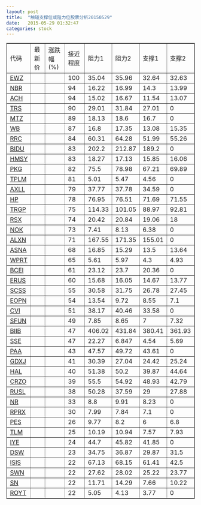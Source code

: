 ```yaml
---
layout: post
title:  "触碰支撑位或阻力位股票分析20150529"
date:   2015-05-29 01:32:47
categories: stock
---
```

<script type="text/javascript">
var stockList = []
stockList.push('gb_ewz');
stockList.push('gb_nbr');
stockList.push('gb_ach');
stockList.push('gb_trs');
stockList.push('gb_mtz');
stockList.push('gb_wb');
stockList.push('gb_rrc');
stockList.push('gb_bidu');
stockList.push('gb_hmsy');
stockList.push('gb_pkg');
stockList.push('gb_tplm');
stockList.push('gb_axll');
stockList.push('gb_hp');
stockList.push('gb_trgp');
stockList.push('gb_rsx');
stockList.push('gb_nok');
stockList.push('gb_alxn');
stockList.push('gb_asna');
stockList.push('gb_wprt');
stockList.push('gb_bcei');
stockList.push('gb_erus');
stockList.push('gb_scss');
stockList.push('gb_eopn');
stockList.push('gb_cvi');
stockList.push('gb_sfun');
stockList.push('gb_biib');
stockList.push('gb_sse');
stockList.push('gb_paa');
stockList.push('gb_gdxj');
stockList.push('gb_hal');
stockList.push('gb_crzo');
stockList.push('gb_rusl');
stockList.push('gb_nr');
stockList.push('gb_rprx');
stockList.push('gb_pes');
stockList.push('gb_tlm');
stockList.push('gb_iye');
stockList.push('gb_dsw');
stockList.push('gb_isis');
stockList.push('gb_swn');
stockList.push('gb_sn');
stockList.push('gb_royt');
</script>
<table border="1">
 <tr>
 <td>代码</td>
 <td>最新价</td>
 <td>涨跌幅(%)</td>
 <td>接近程度</td>
 <td>阻力1</td>
 <td>阻力2</td>
 <td>支撑1</td>
 <td>支撑2</td>
</tr>
  <tr id="ewz" class="green">
  <td><a href="http://stock.finance.sina.com.cn/usstock/quotes/EWZ.html" target="_blank">EWZ</a></td><td></td><td></td><td>100</td><td>35.04</td><td>35.96</td><td>32.64</td><td>32.63</td></tr>
  <tr id="nbr" class="green">
  <td><a href="http://stock.finance.sina.com.cn/usstock/quotes/NBR.html" target="_blank">NBR</a></td><td></td><td></td><td>94</td><td>16.22</td><td>16.99</td><td>14.3</td><td>13.99</td></tr>
  <tr id="ach" class="red">
  <td><a href="http://stock.finance.sina.com.cn/usstock/quotes/ACH.html" target="_blank">ACH</a></td><td></td><td></td><td>94</td><td>15.02</td><td>16.67</td><td>11.54</td><td>13.07</td></tr>
  <tr id="trs" class="red">
  <td><a href="http://stock.finance.sina.com.cn/usstock/quotes/TRS.html" target="_blank">TRS</a></td><td></td><td></td><td>90</td><td>29.01</td><td>31.84</td><td>27.01</td><td>0</td></tr>
  <tr id="mtz" class="red">
  <td><a href="http://stock.finance.sina.com.cn/usstock/quotes/MTZ.html" target="_blank">MTZ</a></td><td></td><td></td><td>89</td><td>18.13</td><td>18.6</td><td>16.7</td><td>0</td></tr>
  <tr id="wb" class="green">
  <td><a href="http://stock.finance.sina.com.cn/usstock/quotes/WB.html" target="_blank">WB</a></td><td></td><td></td><td>87</td><td>16.8</td><td>17.35</td><td>13.08</td><td>15.35</td></tr>
  <tr id="rrc" class="green">
  <td><a href="http://stock.finance.sina.com.cn/usstock/quotes/RRC.html" target="_blank">RRC</a></td><td></td><td></td><td>84</td><td>60.31</td><td>64.28</td><td>51.99</td><td>55.26</td></tr>
  <tr id="bidu" class="red">
  <td><a href="http://stock.finance.sina.com.cn/usstock/quotes/BIDU.html" target="_blank">BIDU</a></td><td></td><td></td><td>83</td><td>202.2</td><td>212.87</td><td>189.2</td><td>0</td></tr>
  <tr id="hmsy" class="red">
  <td><a href="http://stock.finance.sina.com.cn/usstock/quotes/HMSY.html" target="_blank">HMSY</a></td><td></td><td></td><td>83</td><td>18.27</td><td>17.13</td><td>15.85</td><td>16.06</td></tr>
  <tr id="pkg" class="green">
  <td><a href="http://stock.finance.sina.com.cn/usstock/quotes/PKG.html" target="_blank">PKG</a></td><td></td><td></td><td>82</td><td>75.5</td><td>78.98</td><td>67.21</td><td>69.89</td></tr>
  <tr id="tplm" class="red">
  <td><a href="http://stock.finance.sina.com.cn/usstock/quotes/TPLM.html" target="_blank">TPLM</a></td><td></td><td></td><td>81</td><td>5.01</td><td>5.47</td><td>4.56</td><td>0</td></tr>
  <tr id="axll" class="red">
  <td><a href="http://stock.finance.sina.com.cn/usstock/quotes/AXLL.html" target="_blank">AXLL</a></td><td></td><td></td><td>79</td><td>37.77</td><td>37.78</td><td>34.59</td><td>0</td></tr>
  <tr id="hp" class="green">
  <td><a href="http://stock.finance.sina.com.cn/usstock/quotes/HP.html" target="_blank">HP</a></td><td></td><td></td><td>78</td><td>76.95</td><td>76.51</td><td>71.69</td><td>71.55</td></tr>
  <tr id="trgp" class="green">
  <td><a href="http://stock.finance.sina.com.cn/usstock/quotes/TRGP.html" target="_blank">TRGP</a></td><td></td><td></td><td>75</td><td>114.33</td><td>101.05</td><td>88.97</td><td>92.81</td></tr>
  <tr id="rsx" class="green">
  <td><a href="http://stock.finance.sina.com.cn/usstock/quotes/RSX.html" target="_blank">RSX</a></td><td></td><td></td><td>74</td><td>20.42</td><td>20.84</td><td>19.06</td><td>18</td></tr>
  <tr id="nok" class="red">
  <td><a href="http://stock.finance.sina.com.cn/usstock/quotes/NOK.html" target="_blank">NOK</a></td><td></td><td></td><td>73</td><td>7.41</td><td>8.13</td><td>6.38</td><td>0</td></tr>
  <tr id="alxn" class="red">
  <td><a href="http://stock.finance.sina.com.cn/usstock/quotes/ALXN.html" target="_blank">ALXN</a></td><td></td><td></td><td>71</td><td>167.55</td><td>171.35</td><td>155.01</td><td>0</td></tr>
  <tr id="asna" class="red">
  <td><a href="http://stock.finance.sina.com.cn/usstock/quotes/ASNA.html" target="_blank">ASNA</a></td><td></td><td></td><td>68</td><td>16.85</td><td>15.29</td><td>13.5</td><td>13.64</td></tr>
  <tr id="wprt" class="red">
  <td><a href="http://stock.finance.sina.com.cn/usstock/quotes/WPRT.html" target="_blank">WPRT</a></td><td></td><td></td><td>65</td><td>5.61</td><td>5.97</td><td>4.3</td><td>4.93</td></tr>
  <tr id="bcei" class="green">
  <td><a href="http://stock.finance.sina.com.cn/usstock/quotes/BCEI.html" target="_blank">BCEI</a></td><td></td><td></td><td>61</td><td>23.12</td><td>23.7</td><td>20.36</td><td>0</td></tr>
  <tr id="erus" class="green">
  <td><a href="http://stock.finance.sina.com.cn/usstock/quotes/ERUS.html" target="_blank">ERUS</a></td><td></td><td></td><td>60</td><td>15.68</td><td>16.05</td><td>14.67</td><td>13.77</td></tr>
  <tr id="scss" class="green">
  <td><a href="http://stock.finance.sina.com.cn/usstock/quotes/SCSS.html" target="_blank">SCSS</a></td><td></td><td></td><td>55</td><td>30.58</td><td>31.75</td><td>26.78</td><td>27.45</td></tr>
  <tr id="eopn" class="green">
  <td><a href="http://stock.finance.sina.com.cn/usstock/quotes/EOPN.html" target="_blank">EOPN</a></td><td></td><td></td><td>54</td><td>13.54</td><td>9.72</td><td>8.55</td><td>7.1</td></tr>
  <tr id="cvi" class="green">
  <td><a href="http://stock.finance.sina.com.cn/usstock/quotes/CVI.html" target="_blank">CVI</a></td><td></td><td></td><td>51</td><td>38.17</td><td>40.46</td><td>33.58</td><td>0</td></tr>
  <tr id="sfun" class="red">
  <td><a href="http://stock.finance.sina.com.cn/usstock/quotes/SFUN.html" target="_blank">SFUN</a></td><td></td><td></td><td>49</td><td>7.85</td><td>8.65</td><td>7</td><td>7.32</td></tr>
  <tr id="biib" class="red">
  <td><a href="http://stock.finance.sina.com.cn/usstock/quotes/BIIB.html" target="_blank">BIIB</a></td><td></td><td></td><td>47</td><td>406.02</td><td>431.84</td><td>380.41</td><td>361.93</td></tr>
  <tr id="sse" class="green">
  <td><a href="http://stock.finance.sina.com.cn/usstock/quotes/SSE.html" target="_blank">SSE</a></td><td></td><td></td><td>47</td><td>22.27</td><td>6.847</td><td>4.54</td><td>5.69</td></tr>
  <tr id="paa" class="red">
  <td><a href="http://stock.finance.sina.com.cn/usstock/quotes/PAA.html" target="_blank">PAA</a></td><td></td><td></td><td>43</td><td>47.57</td><td>49.72</td><td>43.61</td><td>0</td></tr>
  <tr id="gdxj" class="green">
  <td><a href="http://stock.finance.sina.com.cn/usstock/quotes/GDXJ.html" target="_blank">GDXJ</a></td><td></td><td></td><td>41</td><td>30.39</td><td>27.04</td><td>24.42</td><td>25.24</td></tr>
  <tr id="hal" class="green">
  <td><a href="http://stock.finance.sina.com.cn/usstock/quotes/HAL.html" target="_blank">HAL</a></td><td></td><td></td><td>40</td><td>51.38</td><td>50.2</td><td>39.87</td><td>44.64</td></tr>
  <tr id="crzo" class="green">
  <td><a href="http://stock.finance.sina.com.cn/usstock/quotes/CRZO.html" target="_blank">CRZO</a></td><td></td><td></td><td>39</td><td>55.5</td><td>54.92</td><td>48.93</td><td>42.79</td></tr>
  <tr id="rusl" class="green">
  <td><a href="http://stock.finance.sina.com.cn/usstock/quotes/RUSL.html" target="_blank">RUSL</a></td><td></td><td></td><td>38</td><td>50.28</td><td>37.59</td><td>29</td><td>27.88</td></tr>
  <tr id="nr" class="red">
  <td><a href="http://stock.finance.sina.com.cn/usstock/quotes/NR.html" target="_blank">NR</a></td><td></td><td></td><td>33</td><td>8.8</td><td>9.91</td><td>8.23</td><td>0</td></tr>
  <tr id="rprx" class="green">
  <td><a href="http://stock.finance.sina.com.cn/usstock/quotes/RPRX.html" target="_blank">RPRX</a></td><td></td><td></td><td>30</td><td>7.99</td><td>7.84</td><td>7.1</td><td>0</td></tr>
  <tr id="pes" class="green">
  <td><a href="http://stock.finance.sina.com.cn/usstock/quotes/PES.html" target="_blank">PES</a></td><td></td><td></td><td>26</td><td>9.77</td><td>8.2</td><td>6</td><td>6.8</td></tr>
  <tr id="tlm" class="green">
  <td><a href="http://stock.finance.sina.com.cn/usstock/quotes/TLM.html" target="_blank">TLM</a></td><td></td><td></td><td>25</td><td>10.19</td><td>10.94</td><td>7.57</td><td>7.93</td></tr>
  <tr id="iye" class="red">
  <td><a href="http://stock.finance.sina.com.cn/usstock/quotes/IYE.html" target="_blank">IYE</a></td><td></td><td></td><td>24</td><td>44.7</td><td>45.82</td><td>41.85</td><td>0</td></tr>
  <tr id="dsw" class="green">
  <td><a href="http://stock.finance.sina.com.cn/usstock/quotes/DSW.html" target="_blank">DSW</a></td><td></td><td></td><td>23</td><td>34.75</td><td>36.87</td><td>29.87</td><td>31.5</td></tr>
  <tr id="isis" class="red">
  <td><a href="http://stock.finance.sina.com.cn/usstock/quotes/ISIS.html" target="_blank">ISIS</a></td><td></td><td></td><td>22</td><td>67.13</td><td>68.15</td><td>61.41</td><td>42.5</td></tr>
  <tr id="swn" class="green">
  <td><a href="http://stock.finance.sina.com.cn/usstock/quotes/SWN.html" target="_blank">SWN</a></td><td></td><td></td><td>22</td><td>27.62</td><td>28.02</td><td>25.22</td><td>23.77</td></tr>
  <tr id="sn" class="green">
  <td><a href="http://stock.finance.sina.com.cn/usstock/quotes/SN.html" target="_blank">SN</a></td><td></td><td></td><td>22</td><td>11.71</td><td>14.29</td><td>7.66</td><td>10.22</td></tr>
  <tr id="royt" class="green">
  <td><a href="http://stock.finance.sina.com.cn/usstock/quotes/ROYT.html" target="_blank">ROYT</a></td><td></td><td></td><td>22</td><td>5.05</td><td>4.13</td><td>3.77</td><td>0</td></tr>
</table>
